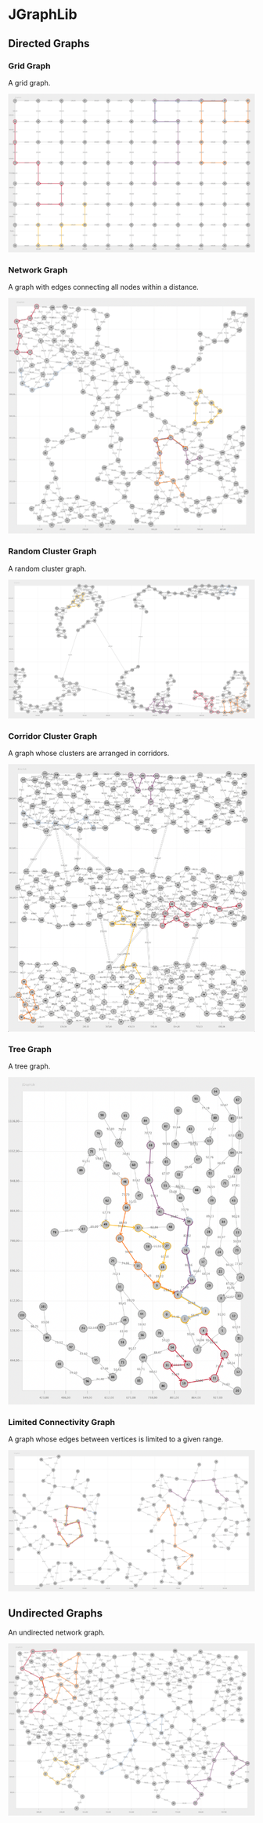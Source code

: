 # JGraphLib

## Directed Graphs

### Grid Graph

A grid graph.

![alt text](https://github.com/scenprogs/JGraphLib/blob/main/JGraphLib/images/DirectedGridGraph.png)

### Network Graph

A graph with edges connecting all nodes within a distance. 

![alt text](https://github.com/scenprogs/JGraphLib/blob/main/JGraphLib/images/DirectedNetworkGraph.png)

### Random Cluster Graph

A random cluster graph.

![alt text](https://github.com/scenprogs/JGraphLib/blob/main/JGraphLib/images/DirectedRandomClusterGraph.png)

### Corridor Cluster Graph

A graph whose clusters are arranged in corridors.

![alt text](https://github.com/scenprogs/JGraphLib/blob/main/JGraphLib/images/DirectedCorridorClusterGraph.png)

### Tree Graph

A tree graph.

![alt text](https://github.com/scenprogs/JGraphLib/blob/main/JGraphLib/images/DirectedTreeGraph.png)

### Limited Connectivity Graph

A graph whose edges between vertices is limited to a given range.

![alt text](https://github.com/scenprogs/JGraphLib/blob/main/JGraphLib/images/LimitedConnectivityGraph.png)

## Undirected Graphs

An undirected network graph.

![alt text](https://github.com/scenprogs/JGraphLib/blob/main/JGraphLib/images/UndirectedNetworkGraph.png)

